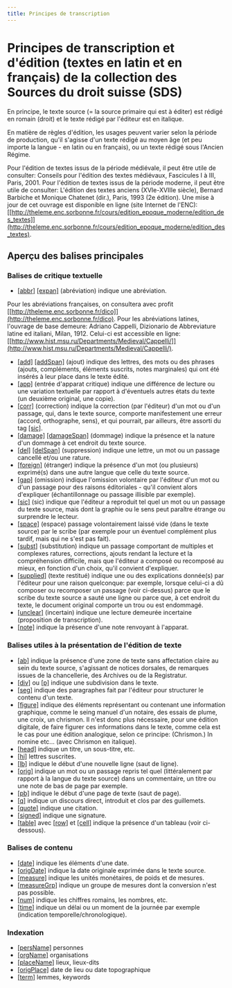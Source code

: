 ```yaml
---
title: Principes de transcription
---
```


# Principes de transcription et d'édition (textes en latin et en français) de la collection des Sources du droit suisse (SDS)

En principe, le texte source (= la source primaire qui est à éditer) est rédigé en romain (droit) et le texte rédigé par
l'éditeur est en italique.

En matière de règles d'édition, les usages peuvent varier selon la période de production, qu'il s'agisse d'un texte
rédigé au moyen âge (et peu importe la langue - en latin ou en français), ou un texte rédigé sous l'Ancien Régime.

Pour l'édition de textes issus de la période médiévale, il peut être utile de consulter: Conseils pour l'édition des
textes médiévaux, Fascicules I à III, Paris, 2001.
Pour l'édition de textes issus de la période moderne, il peut être utile de consulter: L'édition des textes anciens
(XVIe-XVIIIe siècle), Bernard Barbiche et Monique Chatenet (dir.), Paris, 1993 (2e édition). Une mise à jour de cet
ouvrage est disponible en ligne (site Internet de l'ENC):
[[http://theleme.enc.sorbonne.fr/cours/edition_epoque_moderne/edition_des_textes]](http://theleme.enc.sorbonne.fr/cours/edition_epoque_moderne/edition_des_textes).

## Aperçu des balises principales

### Balises de critique textuelle

- [[abbr]](../elements/abbr.fr.md) [[expan]](../elements/expan.fr.md) (abréviation) indique une abréviation.

Pour les abréviations françaises, on consultera avec profit
[[http://theleme.enc.sorbonne.fr/dico]](http://theleme.enc.sorbonne.fr/dico).
Pour les abréviations latines, l'ouvrage de base demeure: Adriano Cappelli, Dizionario de Abbreviature latine ed
italiani, Milan, 1912. Celui-ci est accessible en ligne:
[[http://www.hist.msu.ru/Departments/Medieval/Cappelli/]](http://www.hist.msu.ru/Departments/Medieval/Cappelli/).

- [[add]](../elements/add.fr.md) [[addSpan]](../elements/add.fr.md) (ajout) indique des lettres, des mots ou des
  phrases (ajouts, compléments, éléments suscrits, notes marginales) qui ont été insérés à leur place dans le texte
  édité.
- [[app]](../elements/app.fr.md) (entrée d'apparat critique) indique une différence de lecture ou une variation
  textuelle par rapport à d'éventuels autres états du texte (un deuxième original, une copie).
- [[corr]](../elements/corr.fr.md) (correction) indique la correction (par l'éditeur) d'un mot ou d'un passage, qui,
  dans le texte source, comporte manifestement une erreur (accord, orthographe, sens), et qui pourrait, par ailleurs,
  être assorti du tag [[sic]](../elements/sic.fr.md).
- [[damage]](../elements/damage.fr.md) [[damageSpan]](../elements/damageSpan.fr.md) (dommage) indique la présence et
  la nature d'un dommage à cet endroit du texte source.
- [[del]](../elements/del.fr.md) [[delSpan]](../elements/del.fr.md) (suppression) indique une lettre, un mot ou un
  passage cancellé et/ou une rature.
- [[foreign]](../elements/foreign.fr.md) (étranger) indique la présence d'un mot (ou plusieurs) exprimé(s) dans une
  autre langue que celle du texte source.
- [[gap]](../elements/gap.fr.md) (omission) indique l'omission volontaire par l'éditeur d'un mot ou d'un passage pour
  des raisons éditoriales - qu'il convient alors d'expliquer (échantillonnage ou passage illisible par exemple).
- [[sic]](../elements/sic.fr.md) (sic) indique que l'éditeur a reproduit tel quel un mot ou un passage du texte source,
  mais dont la graphie ou le sens peut paraître étrange ou surprendre le lecteur.
- [[space]](../elements/space.fr.md) (espace) passage volontairement laissé vide (dans le texte source) par le scribe
  (par exemple pour un éventuel complément plus tardif, mais qui ne s'est pas fait).
- [[subst]](../elements/subst.fr.md) (substitution) indique un passage comportant de multiples et complexes ratures,
  corrections, ajouts rendant la lecture et la compréhension difficile, mais que l'éditeur a composé ou recomposé au
  mieux, en fonction d'un choix, qu'il convient d'expliquer.
- [[supplied]](../elements/supplied.fr.md) (texte restitué) indique une ou des explications donnée(s) par l'éditeur pour
  une raison quelconque: par exemple, lorsque celui-ci a dû composer ou recomposer un passage (voir ci-dessus) parce que
  le scribe du texte source a sauté une ligne ou parce que, à cet endroit du texte, le document original comporte un
  trou ou est endommagé.
- [[unclear]](../elements/unclear.fr.md) (incertain) indique une lecture demeurée incertaine (proposition de
  transcription).
- [[note]](../elements/note.fr.md) indique la présence d'une note renvoyant à l'apparat.

### Balises utiles à la présentation de l'édition de texte

- [[ab]](../elements/ab.fr.md) indique la présence d'une zone de texte sans affectation claire au sein du texte source,
  s'agissant de notices dorsales, de remarques issues de la chancellerie, des Archives ou de la Registratur.
- [[div]](../elements/div.fr.md) ou [[p]](../elements/p.fr.md) indique une subdivision dans le texte.
- [[seg]](../elements/seg.fr.md) indique des paragraphes fait par l'éditeur pour structurer le contenu d'un texte.
- [[figure]](../elements/figure.fr.md) indique des éléments représentant ou contenant une information graphique, comme
  le seing manuel d'un notaire, des essais de plume, une croix, un chrismon. Il n'est donc plus nécessaire, pour une
  édition digitale, de faire figurer ces informations dans le texte, comme cela est le cas pour une édition analogique,
  selon ce principe: (Chrismon.) In nomine etc... (avec Chrismon en italique).
- [[head]](../elements/head.fr.md) indique un titre, un sous-titre, etc.
- [[hi]](../elements/hi.fr.md)    lettres suscrites.
- [[lb]](../elements/lb.fr.md)         indique le début d'une nouvelle ligne (saut de ligne).
- [[orig]](../elements/orig.fr.md)              indique un mot ou un passage repris tel quel (littéralement par rapport
  à la langue du
  texte source) dans un commentaire, un titre ou une note de bas de page par exemple.
- [[pb]](../elements/pb.fr.md)     indique le début d'une page de texte (saut de page).
- [[q]](../elements/q.fr.md)               indique un discours direct, introduit et clos par des guillemets.
- [[quote]](../elements/quote.fr.md)             indique une citation.
- [[signed]](../elements/signed.fr.md)            indique une signature.
- [[table]](../elements/table.fr.md) avec [[row]](../elements/row.fr.md) et [[cell]](../elements/cell.fr.md) indique la
  présence d'un tableau (voir ci-dessous).

### Balises de contenu

- [[date]](../elements/date.fr.md)        indique les éléments d'une date.
- [[origDate]](../elements/origDate.fr.md)            indique la date originale exprimée dans le texte source.
- [[measure]](../elements/measure.fr.md)            indique les unités monétaires, de poids et de mesures.
- [[measureGrp]](../elements/measureGrp.fr.md)        indique un groupe de mesures dont la conversion n'est pas
  possible.
- [[num]](../elements/num.fr.md)        indique les chiffres romains, les nombres, etc.
- [[time]](../elements/time.fr.md)        indique un délai ou un moment de la journée par exemple (indication
  temporelle/chronologique).

### Indexation

- [[persName]](../elements/persName.fr.md) personnes
- [[orgName]](../elements/orgName.fr.md) organisations
- [[placeName]](../elements/placeName.fr.md)            lieux, lieux-dits
- [[origPlace]](../elements/origPlace.fr.md)            date de lieu ou date topographique
- [[term]](../elements/term.fr.md)            lemmes, keywords
